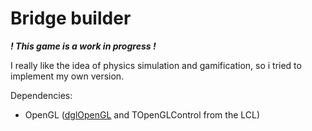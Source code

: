 # Bridge builder

***! This game is a work in progress !***

I really like the idea of physics simulation and gamification, so i tried to implement my own version.


Dependencies:
- OpenGL ([dglOpenGL](https://github.com/saschawillems/dglopengl) and TOpenGLControl from the LCL)